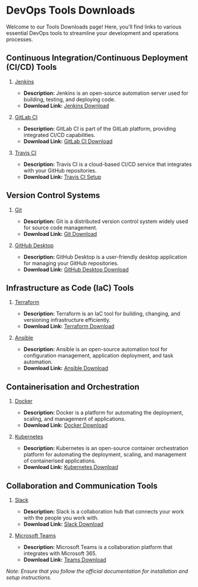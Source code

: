 # DevOps Tools Downloads

Welcome to our Tools Downloads page!
Here, you'll find links to various essential DevOps tools to streamline your development and operations processes.

## Continuous Integration/Continuous Deployment (CI/CD) Tools

1. [Jenkins](https://jenkins.io/)

   - **Description:** Jenkins is an open-source automation server used for building, testing, and deploying code.
   - **Download Link:** [Jenkins Download](https://www.jenkins.io/download/)

2. [GitLab CI](https://about.gitlab.com/)

   - **Description:** GitLab CI is part of the GitLab platform, providing integrated CI/CD capabilities.
   - **Download Link:** [GitLab CI Download](https://docs.gitlab.com/ee/install/)

3. [Travis CI](https://travis-ci.org/)

   - **Description:** Travis CI is a cloud-based CI/CD service that integrates with your GitHub repositories.
   - **Download Link:** [Travis CI Setup](https://docs.travis-ci.com/user/tutorial/)

## Version Control Systems

1. [Git](https://git-scm.com/)

   - **Description:** Git is a distributed version control system widely used for source code management.
   - **Download Link:** [Git Download](https://git-scm.com/downloads)

2. [GitHub Desktop](https://desktop.github.com/)

   - **Description:** GitHub Desktop is a user-friendly desktop application for managing your GitHub repositories.
   - **Download Link:** [GitHub Desktop Download](https://desktop.github.com/)

## Infrastructure as Code (IaC) Tools

1. [Terraform](https://www.terraform.io/)

   - **Description:** Terraform is an IaC tool for building, changing, and versioning infrastructure efficiently.
   - **Download Link:** [Terraform Download](https://www.terraform.io/downloads.html)

2. [Ansible](https://www.ansible.com/)

   - **Description:** Ansible is an open-source automation tool for configuration management, application deployment, and task automation.
   - **Download Link:** [Ansible Download](https://docs.ansible.com/ansible/latest/installation_guide/intro_installation.html)

## Containerisation and Orchestration

1. [Docker](https://www.docker.com/)

   - **Description:** Docker is a platform for automating the deployment, scaling, and management of applications.
   - **Download Link:** [Docker Download](https://www.docker.com/get-started)

2. [Kubernetes](https://kubernetes.io/)

   - **Description:** Kubernetes is an open-source container orchestration platform for automating the deployment, scaling, and management of containerised applications.
   - **Download Link:** [Kubernetes Download](https://kubernetes.io/docs/setup/)

## Collaboration and Communication Tools

1. [Slack](https://slack.com/)

   - **Description:** Slack is a collaboration hub that connects your work with the people you work with.
   - **Download Link:** [Slack Download](https://slack.com/downloads)

2. [Microsoft Teams](https://www.microsoft.com/en-us/microsoft-teams/download-app)

   - **Description:** Microsoft Teams is a collaboration platform that integrates with Microsoft 365.
   - **Download Link:** [Teams Download](https://www.microsoft.com/en-us/microsoft-teams/download-app)

*Note: Ensure that you follow the official documentation for installation and setup instructions.*
